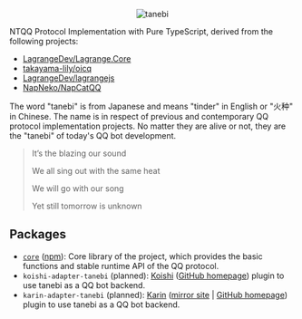 <div align="center">

![tanebi](https://socialify.git.ci/LagrangeDev/tanebi/image?description=1&font=Bitter&forks=1&issues=1&language=1&logo=https%3A%2F%2Fstatic.live.moe%2Flagrange.jpg&name=1&pattern=Brick+Wall&pulls=1&stargazers=1&theme=Light)

</div>

NTQQ Protocol Implementation with Pure TypeScript, derived from the following projects:
- [LagrangeDev/Lagrange.Core](https://github.com/LagrangeDev/Lagrange.Core)
- [takayama-lily/oicq](https://github.com/takayama-lily/oicq)
- [LagrangeDev/lagrangejs](https://github.com/LagrangeDev/lagrangejs)
- [NapNeko/NapCatQQ](https://github.com/NapNeko/NapCatQQ)

The word "tanebi" is from Japanese and means "tinder" in English or "火种" in Chinese. The name is in respect of previous and contemporary QQ protocol implementation projects. No matter they are alive or not, they are the "tanebi" of today's QQ bot development.

> It’s the blazing our sound
>
> We all sing out with the same heat
>
> We will go with our song
>
> Yet still tomorrow is unknown

## Packages

- [`core`](packages/core) ([npm](https://www.npmjs.com/package/tanebi)): Core library of the project, which provides the basic functions and stable runtime API of the QQ protocol.
- `koishi-adapter-tanebi` (planned): [Koishi](https://koishi.chat/) ([GitHub homepage](https://github.com/koishijs/koishi)) plugin to use tanebi as a QQ bot backend.
- `karin-adapter-tanebi` (planned): [Karin](https://karin.fun/) ([mirror site](https://docs.karin.fun/) | [GitHub homepage](https://github.com/KarinJS/Karin)) plugin to use tanebi as a QQ bot backend.